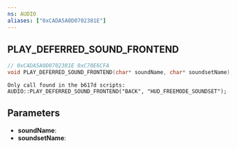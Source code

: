 ```yaml
---
ns: AUDIO
aliases: ["0xCADA5A0D0702381E"]
---
```

## PLAY_DEFERRED_SOUND_FRONTEND

```c
// 0xCADA5A0D0702381E 0xC70E6CFA
void PLAY_DEFERRED_SOUND_FRONTEND(char* soundName, char* soundsetName);
```

```
Only call found in the b617d scripts:
AUDIO::PLAY_DEFERRED_SOUND_FRONTEND("BACK", "HUD_FREEMODE_SOUNDSET");
```

## Parameters
* **soundName**: 
* **soundsetName**: 


